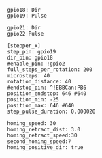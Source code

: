     gpio18: Dir
    gpio19: Pulse

    gpio21: Dir
    gpio22 Pulse

    [stepper_x]
    step_pin: gpio19
    dir_pin: gpio18
    #enable_pin: !gpio2
    full_steps_per_rotation: 200
    microsteps: 40
    rotation_distance: 40
    #endstop_pin: ^!EBBCan:PB6
    position_endstop: 646 #640
    position_min: -25
    position_max: 646 #640
    step_pulse_duration: 0.000020
    
    homing_speed: 30
    homing_retract_dist: 3.0
    homing_retract_speed:30
    second_homing_speed:7
    homing_positive_dir: true
